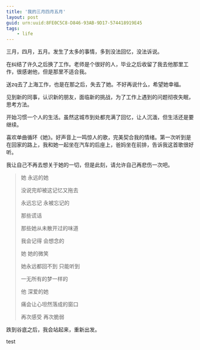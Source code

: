```yaml
---
title: '我的三月四月五月'
layout: post
guid: urn:uuid:8FE0C5C8-D846-93AB-9D17-574418919E45
tags:
    - life
---
```

三月，四月，五月。发生了太多的事情，多到没法回忆，没法诉说。

在纠结了许久之后换了工作。老师是个很好的人，毕业之后收留了我去他那里工作，很感谢他，但是那里不适合我。

送zq去了上海工作，也是在那之后，失去了她。不好再说什么，希望她幸福。

见到新的同事，认识新的朋友，面临新的挑战，为了工作上遇到的问题彻夜失眠，思考方法。

开始习惯一个人的生活。虽然这城市到处都充满了回忆，让人沉湎，但生活还是要继续。

喜欢单曲循环《她》。好声音上一鸣惊人的歌，完美契合我的情绪。第一次听到是在回家的路上，我和她一起坐在汽车的后座上，爸妈坐在前排，告诉我这首歌很好听。

我让自己不再去想关于她的一切，但是此刻，请允许自己再悲伤一次吧。

>她 永远的她
>
>没说完却被这记忆又拖去
>
>永远忘记 永被忘记的
>
>那些谎话
>
>那些她从未散开过的味道
>
>我会记得 会想念的
>
>她 她的微笑
>
>她永远都回不到 只能听到
>
>一无所有的梦一样的
>
>他 深爱的她
>
>痛会让心坦然落成的窗口
>
>再次感受 再次脆弱

跌到谷底之后，我会站起来，重新出发。

test
